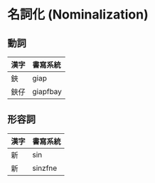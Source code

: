 # 名詞化 (Nominalization)

## 動詞

| 漢字 | 書寫系統 |
| :--- | :--- |
| 鋏 | giap |
| 鋏仔 | giapfbay |

## 形容詞

| 漢字 | 書寫系統 |
| :--- | :--- |
| 新 | sin |
| 新 | sinzfne |
